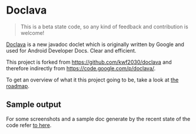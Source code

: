 Doclava
=======

> This is a beta state code, so any kind of feedback and contribution is welcome!

[Doclava](https://code.google.com/p/doclava/) is a new javadoc doclet 
which is originally written by Google and used for  Android Developer
Docs. Clear and efficient.

This project is forked from https://github.com/kwf2030/doclava and 
therefore indirectly from https://code.google.com/p/doclava/.
 
To get an overview of what it this project going to be, take a look at
[the roadmap](ROADMAP).


## Sample output

For some screenshots and a sample doc generate by the recent state of 
the code refer [to here](http://naghavi.me/doclava/).